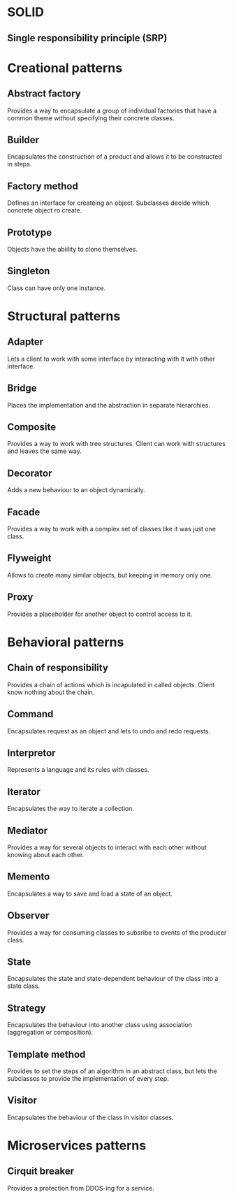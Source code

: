 # SOLID
## Single responsibility principle (SRP)
# Creational patterns
## Abstract factory
Provides a way to encapsulate a group of individual factories that have a common theme without specifying their concrete classes.
## Builder
Encapsulates the construction of a product and allows it to be constructed in steps.
## Factory method
Defines an interface for  createing an object. Subclasses decide which concrete object ro create.
## Prototype
Objects have the abiility to clone themselves.
## Singleton
Class can have only one instance.
# Structural patterns
## Adapter
Lets a client to work with some interface by interacting with it with other interface.
## Bridge
Places the implementation and the abstraction in separate hierarchies.
## Composite
Provides a way to work with tree structures. Client can work with structures and leaves the same way.
## Decorator
Adds a new behaviour to an object dynamically.
## Facade
Provides a way to work with a complex set of classes like it was just one class.
## Flyweight
Allows to create many similar objects, but keeping in memory only one.
## Proxy
Provides a placeholder for another object to control access to it.
# Behavioral patterns
## Chain of responsibility
Provides a chain of actions which is incapulated in called objects. Client know nothing about the chain.
## Command
Encapsulates request as an object and lets to undo and redo requests.
## Interpretor
Represents a language and its rules with classes.
## Iterator
Encapsulates the way to iterate a collection.
## Mediator
Provides a way for several objects to interact with each other without knowing about each other.
## Memento
Encapsulates a way to save and load a state of an object.
## Observer
Provides a way for consuming classes to subsribe to events of the producer class.
## State
Encapsulates the state and state-dependent behaviour of the class into a state class.
## Strategy
Encapsulates the behaviour into another class using association (aggregation or composition).
## Template method
Provides to set the steps of an algorithm in an abstract class, but lets the subclasses to provide the implementation of every step.
## Visitor
Encapsulates the behaviour of the class in visitor classes.
# Microservices patterns
## Cirquit breaker
Provides a protection from DDOS-ing for a service.